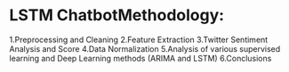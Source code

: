 # LSTM ChatbotMethodology:
1.Preprocessing and Cleaning
2.Feature Extraction
3.Twitter Sentiment Analysis and Score
4.Data Normalization
5.Analysis of various supervised learning and Deep Learning methods (ARIMA and LSTM)
6.Conclusions
